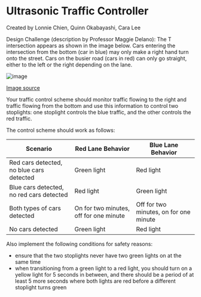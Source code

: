 # Ultrasonic Traffic Controller

Created by Lonnie Chien, Quinn Okabayashi, Cara Lee

Design Challenge (description by Professor Maggie Delano):
The T intersection appears as shown in the image below. Cars entering the intersection from the bottom (car in blue) may only make a right hand turn onto the street. Cars on the busier road (cars in red) can only go straight, either to the left or the right depending on the lane.  

![image](https://github.com/lchien1/Ultrsonic-Traffic-Control/assets/72617223/cb0aa6a2-82c0-487c-b139-880d96e9e426)

[Image source](https://static.epermittest.com/media/filer_public/26/f3/26f320b9-af42-409d-8e4a-9d406b717c3d/2-right-of-way-at-uncontrolled-t-intersection.png)

Your traffic control scheme should monitor traffic flowing to the right and traffic flowing from the bottom and use this information to control two stoplights: one stoplight controls the blue traffic, and the other controls the red traffic.

The control scheme should work as follows:

| Scenario | Red Lane Behavior | Blue Lane Behavior |
| --- | --- | --- |
| Red cars detected, no blue cars detected | Green light | Red light |
| Blue cars detected, no red cars detected | Red light | Green light |
| Both types of cars detected | On for two minutes, off for one minute | Off for two minutes, on for one minute |
| No cars detected | Green light | Red light |

Also implement the following conditions for safety reasons:

- ensure that the two stoplights never have two green lights on at the same time
- when transitioning from a green light to a red light, you should turn on a yellow light for 5 seconds in between, and there should be a period of at least 5 more seconds where both lights are red before a different stoplight turns green
